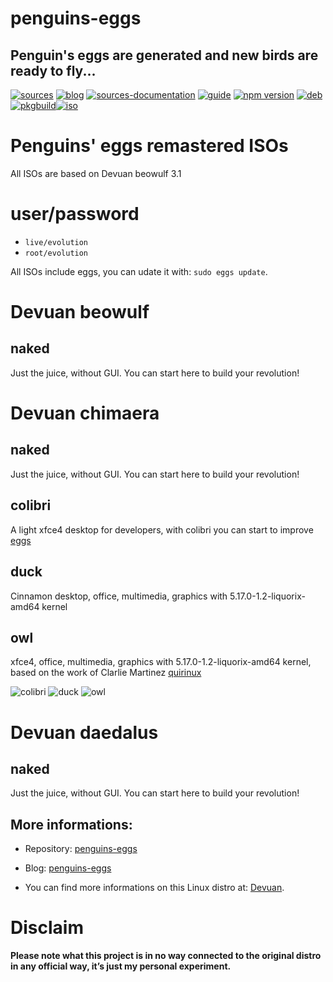 penguins-eggs
=============

## Penguin&#39;s eggs are generated and new birds are ready to fly...
[![sources](https://img.shields.io/badge/github-sources-cyan)](https://github.com/pieroproietti/penguins-eggs)
[![blog](https://img.shields.io/badge/blog-penguin's%20eggs-cyan)](https://penguins-eggs.net)
[![sources-documentation](https://img.shields.io/badge/sources-documentation-blue)](https://penguins-eggs.net/sources-documentation/index.html)
[![guide](https://img.shields.io/badge/guide-penguin's%20eggs-cyan)](https://penguins-eggs.net/book/)
[![npm version](https://img.shields.io/npm/v/penguins-eggs.svg)](https://npmjs.org/package/penguins-eggs)
[![deb](https://img.shields.io/badge/deb-packages-blue)](https://sourceforge.net/projects/penguins-eggs/files/DEBS)
[![pkgbuild](https://img.shields.io/badge/pkgbuild-packages-blue)](https://sourceforge.net/projects/penguins-eggs/files/PKGBUILD)[![iso](https://img.shields.io/badge/iso-images-cyan)](https://sourceforge.net/projects/penguins-eggs/files/ISOS)


# Penguins' eggs remastered ISOs

All ISOs are based on Devuan beowulf 3.1

# user/password
* ```live/evolution```
* ```root/evolution```

All ISOs include eggs, you can udate it with: ```sudo eggs update```.

# Devuan beowulf

## naked
Just the juice, without GUI. You can start here to build your revolution!

# Devuan chimaera
## naked
Just the juice, without GUI. You can start here to build your revolution!
 
## colibri
A light xfce4 desktop for developers, with colibri you can start to improve [eggs](https://github.com/pieroproietti/penguins-eggs)
 
## duck
Cinnamon desktop, office, multimedia, graphics with 5.17.0-1.2-liquorix-amd64 kernel


## owl
xfce4, office, multimedia, graphics with 5.17.0-1.2-liquorix-amd64 kernel, based on the work of Clarlie Martinez [quirinux](https://quirinux.org/)

![colibri](https://a.fsdn.com/con/app/proj/penguins-eggs/screenshots/colibri.png/245/183)
![duck](https://a.fsdn.com/con/app/proj/penguins-eggs/screenshots/duck.png/245/183)
![owl](https://a.fsdn.com/con/app/proj/penguins-eggs/screenshots/owl.png/245/183)


# Devuan daedalus

## naked
Just the juice, without GUI. You can start here to build your revolution!
 
## More informations:

* Repository: [penguins-eggs](https://github.com/pieroproietti/penguins-eggs)
* Blog: [penguins-eggs](https://penguins-eggs.net)

* You can find more informations on this Linux distro at: [Devuan](https://devuan.org/).

# Disclaim
__Please note what this project is in no way connected to the original distro in any official way, it’s just my personal experiment.__


